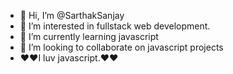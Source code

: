 - 👋 Hi, I’m @SarthakSanjay
- 👀 I’m interested in fullstack web development.
- 🌱 I’m currently learning javascript
- 💞️ I’m looking to collaborate on javascript projects
- ❤️❤️I luv javascript.❤️❤️

<!---
SarthakSanjay/SarthakSanjay is a ✨ special ✨ repository because its `README.md` (this file) appears on your GitHub profile.
You can click the Preview link to take a look at your changes.
--->
